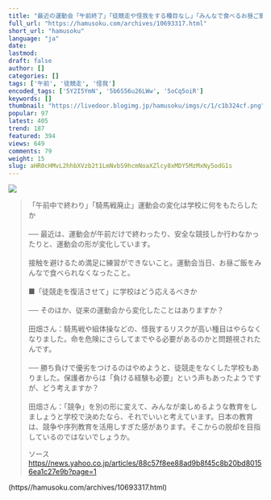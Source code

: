 ```yaml
---
title: "最近の運動会「午前終了」「徒競走や怪我をする種目なし」「みんなで食べるお昼ご飯なし」"
full_url: "https://hamusoku.com/archives/10693317.html"
short_url: "hamusoku"
language: "ja"
date: 
lastmod: 
draft: false
author: []
categories: []
tags: ['午前', '徒競走', '怪我']
encoded_tags: ['5Y2I5YmN', '5b6S56u26LWw', '5oCq5oiR']
keywords: []
thumbnail: "https://livedoor.blogimg.jp/hamusoku/imgs/c/1/c1b324cf.png"
popular: 97
latest: 405
trend: 187
featured: 394
views: 649
comments: 79
weight: 15
slug: aHR0cHMvL2hhbXVzb2t1LmNvbS9hcmNoaXZlcy8xMDY5MzMxNy5odG1s
---
```


![](https://livedoor.blogimg.jp/hamusoku/imgs/c/1/c1b324cf.png)

<blockquote><p></p><p>「午前中で終わり」「騎馬戦廃止」運動会の変化は学校に何をもたらしたか<br> <br> ── 最近は、運動会が午前だけで終わったり、安全な競技しか行わなかったりと、運動会の形が変化しています。<br> <br> 接触を避けるため満足に練習ができないこと。運動会当日、お昼ご飯をみんなで食べられなくなったこと。<br> <br> ■「徒競走を復活させて」に学校はどう応えるべきか<br> <br> ── そのほか、従来の運動会から変化したことはありますか？<br> <br> 田畑さん：騎馬戦や組体操などの、怪我するリスクが高い種目はやらなくなりました。命を危険にさらしてまでやる必要があるのかと問題視されたんです。<br> <br> ── 勝ち負けで優劣をつけるのはやめようと、徒競走をなくした学校もありました。保護者からは「負ける経験も必要」という声もあったようですが、どう考えますか？<br> <br> 田畑さん：「競争」を別の形に変えて、みんなが楽しめるような教育をしましょうと学校で決めたなら、それでいいと考えています。日本の教育は、競争や序列教育を活用しすぎた感があります。そこからの脱却を目指しているのではないでしょうか。<br></p>ソース <a href='https//news.yahoo.co.jp/articles/88c57f8ee88ad9b8f45c8b20bd80156ea1c27e9b?page=1' target='blank'>https//news.yahoo.co.jp/articles/88c57f8ee88ad9b8f45c8b20bd80156ea1c27e9b?page=1</a></blockquote>

(https//hamusoku.com/archives/10693317.html)
